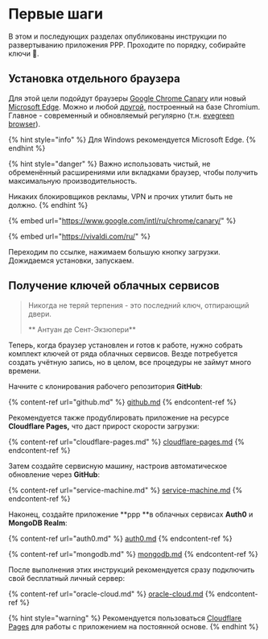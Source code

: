 # Первые шаги

В этом и последующих разделах опубликованы инструкции по развертыванию приложения PPP. Проходите по порядку, собирайте ключи 🔑.

## Установка отдельного браузера

Для этой цели подойдут браузеры [Google Chrome Canary](https://www.google.com/intl/ru/chrome/canary/) или новый [Microsoft Edge](https://www.microsoft.com/ru-ru/edge). Можно и любой [другой](https://vivaldi.com/ru/), построенный на базе Chromium. Главное - современный и обновляемый регулярно (т.н. [evegreen browser](https://www.techopedia.com/definition/31094/evergreen-browser)).

{% hint style="info" %}
Для Windows рекомендуется Microsoft Edge.
{% endhint %}

{% hint style="danger" %}
Важно использовать чистый, не обременённый расширениями или вкладками браузер, чтобы получить максимальную производительность.

Никаких блокировщиков рекламы, VPN и прочих утилит быть не должно.
{% endhint %}

{% embed url="https://www.google.com/intl/ru/chrome/canary/" %}

{% embed url="https://vivaldi.com/ru/" %}

Переходим по ссылке, нажимаем большую кнопку загрузки. Дожидаемся установки, запускаем.

## Получение ключей облачных сервисов

> Никогда не теряй терпения - это последний ключ, отпирающий двери.
>
> \*\* Антуан де Сент-Экзюпери\*\*

Теперь, когда браузер установлен и готов к работе, нужно собрать комплект ключей от ряда облачных сервисов. Везде потребуется создать учётную запись, но в целом, все процедуры не займут много времени.

Начните с клонирования рабочего репозитория **GitHub**:

{% content-ref url="github.md" %}
[github.md](github.md)
{% endcontent-ref %}

Рекомендуется также продублировать приложение на ресурсе **Cloudflare Pages,** что даст прирост скорости загрузки:

{% content-ref url="cloudflare-pages.md" %}
[cloudflare-pages.md](cloudflare-pages.md)
{% endcontent-ref %}

Затем создайте сервисную машину, настроив автоматическое обновление через **GitHub**:

{% content-ref url="service-machine.md" %}
[service-machine.md](service-machine.md)
{% endcontent-ref %}

Наконец, создайте приложение \*\*ppp \*\*в облачных сервисах **Auth0** и **MongoDB Realm**:

{% content-ref url="auth0.md" %}
[auth0.md](auth0.md)
{% endcontent-ref %}

{% content-ref url="mongodb.md" %}
[mongodb.md](mongodb.md)
{% endcontent-ref %}

После выполнения этих инструкций рекомендуется сразу подключить свой бесплатный личный сервер:

{% content-ref url="oracle-cloud.md" %}
[oracle-cloud.md](oracle-cloud.md)
{% endcontent-ref %}

{% hint style="warning" %}
Рекомендуется пользоваться [Cloudflare Pages](cloudflare-pages.md) для работы с приложением на постоянной основе.
{% endhint %}
